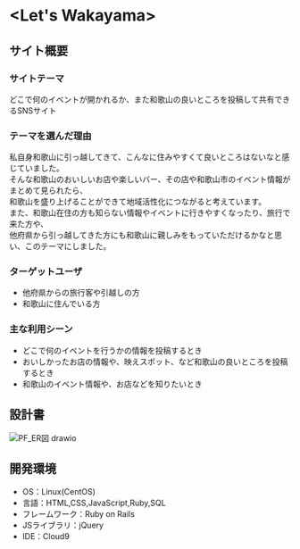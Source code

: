 # <Let's Wakayama>

## サイト概要
### サイトテーマ
どこで何のイベントが開かれるか、また和歌山の良いところを投稿して共有できるSNSサイト

### テーマを選んだ理由
私自身和歌山に引っ越してきて、こんなに住みやすくて良いところはないなと感じていました。  
そんな和歌山のおいしいお店や楽しいバー、その店や和歌山市のイベント情報がまとめて見られたら、  
和歌山を盛り上げることができて地域活性化につながると考えています。  
また、和歌山在住の方も知らない情報やイベントに行きやすくなったり、旅行で来た方や、  
他府県から引っ越してきた方にも和歌山に親しみをもっていただけるかなと思い、このテーマにしました。

### ターゲットユーザ
- 他府県からの旅行客や引越しの方  
- 和歌山に住んでいる方

### 主な利用シーン
- どこで何のイベントを行うかの情報を投稿するとき
- おいしかったお店の情報や、映えスポット、など和歌山の良いところを投稿するとき
- 和歌山のイベント情報や、お店などを知りたいとき

## 設計書
![PF_ER図 drawio](https://user-images.githubusercontent.com/111847220/203954890-379650c3-5f89-45b2-9174-9fc5ac073605.png)

## 開発環境
- OS：Linux(CentOS)
- 言語：HTML,CSS,JavaScript,Ruby,SQL
- フレームワーク：Ruby on Rails
- JSライブラリ：jQuery
- IDE：Cloud9
